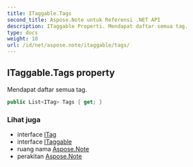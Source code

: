 ```yaml
---
title: ITaggable.Tags
second_title: Aspose.Note untuk Referensi .NET API
description: ITaggable Properti. Mendapat daftar semua tag.
type: docs
weight: 10
url: /id/net/aspose.note/itaggable/tags/
---
```

## ITaggable.Tags property

Mendapat daftar semua tag.

```csharp
public List<ITag> Tags { get; }
```

### Lihat juga

* interface [ITag](../../itag/)
* interface [ITaggable](../)
* ruang nama [Aspose.Note](../../itaggable/)
* perakitan [Aspose.Note](../../../)


